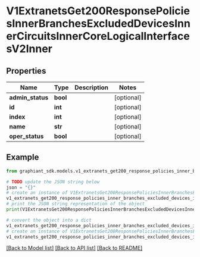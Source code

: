 # V1ExtranetsGet200ResponsePoliciesInnerBranchesExcludedDevicesInnerCircuitsInnerCoreLogicalInterfacesV2Inner


## Properties

Name | Type | Description | Notes
------------ | ------------- | ------------- | -------------
**admin_status** | **bool** |  | [optional] 
**id** | **int** |  | [optional] 
**index** | **int** |  | [optional] 
**name** | **str** |  | [optional] 
**oper_status** | **bool** |  | [optional] 

## Example

```python
from graphiant_sdk.models.v1_extranets_get200_response_policies_inner_branches_excluded_devices_inner_circuits_inner_core_logical_interfaces_v2_inner import V1ExtranetsGet200ResponsePoliciesInnerBranchesExcludedDevicesInnerCircuitsInnerCoreLogicalInterfacesV2Inner

# TODO update the JSON string below
json = "{}"
# create an instance of V1ExtranetsGet200ResponsePoliciesInnerBranchesExcludedDevicesInnerCircuitsInnerCoreLogicalInterfacesV2Inner from a JSON string
v1_extranets_get200_response_policies_inner_branches_excluded_devices_inner_circuits_inner_core_logical_interfaces_v2_inner_instance = V1ExtranetsGet200ResponsePoliciesInnerBranchesExcludedDevicesInnerCircuitsInnerCoreLogicalInterfacesV2Inner.from_json(json)
# print the JSON string representation of the object
print(V1ExtranetsGet200ResponsePoliciesInnerBranchesExcludedDevicesInnerCircuitsInnerCoreLogicalInterfacesV2Inner.to_json())

# convert the object into a dict
v1_extranets_get200_response_policies_inner_branches_excluded_devices_inner_circuits_inner_core_logical_interfaces_v2_inner_dict = v1_extranets_get200_response_policies_inner_branches_excluded_devices_inner_circuits_inner_core_logical_interfaces_v2_inner_instance.to_dict()
# create an instance of V1ExtranetsGet200ResponsePoliciesInnerBranchesExcludedDevicesInnerCircuitsInnerCoreLogicalInterfacesV2Inner from a dict
v1_extranets_get200_response_policies_inner_branches_excluded_devices_inner_circuits_inner_core_logical_interfaces_v2_inner_from_dict = V1ExtranetsGet200ResponsePoliciesInnerBranchesExcludedDevicesInnerCircuitsInnerCoreLogicalInterfacesV2Inner.from_dict(v1_extranets_get200_response_policies_inner_branches_excluded_devices_inner_circuits_inner_core_logical_interfaces_v2_inner_dict)
```
[[Back to Model list]](../README.md#documentation-for-models) [[Back to API list]](../README.md#documentation-for-api-endpoints) [[Back to README]](../README.md)


